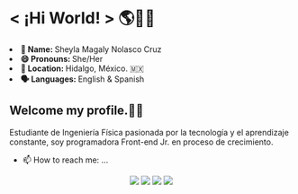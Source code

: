 ## <h1> < ¡Hi World! > 🌎👩‍💻  </h1>

<li><b>👤 Name:  </b> Sheyla Magaly Nolasco Cruz </li>
<li><b>😄 Pronouns: </b>  She/Her </li>
<li><b>📍 Location:  </b> Hidalgo, México. 🇲🇽 </li>
<li><b>🗣️ Languages: </b>  English & Spanish </li>

##   Welcome my profile.👋🏻

Estudiante de Ingeniería Física pasionada por la tecnología y el aprendizaje constante, soy programadora Front-end Jr. en proceso de crecimiento. 

- 📫 How to reach me: ...
<div align="center">
  <a href="https://www.instagram.com/magy_cx/" target="_blank"><img src="https://img.shields.io/badge/-Instagram-%23E4405F?style=for-the-badge&logo=instagram&logoColor=white" target="_blank"></a>
  <a href="#" target="_blank"><img src="https://img.shields.io/badge/-LinkedIn-%230077B5?style=for-the-badge&logo=linkedin&logoColor=white" target="_blank"></a> 
  <a href="mailto:sheynoc2205@gmail.com"><img src="https://img.shields.io/badge/-Gmail-%23333?style=for-the-badge&logo=gmail&logoColor=white&color=red" target="_blank"></a>
  <a href="#"><img src="https://img.shields.io/badge/-Twitter-%1DA1F2?style=for-the-badge&logo=twitter&logoColor=white&color=1DA1F2" target="_blank"></a>
</div>

